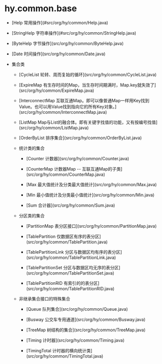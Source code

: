 # hy.common.base



<ul>
    <li><p>[Help 常用操作](#src/org/hy/common/Help.java)</p></li>
    <li><p>[StringHelp 字符串操作](#src/org/hy/common/StringHelp.java)</p></li>
    <li><p>[ByteHelp 字节操作](src/org/hy/common/ByteHelp.java)</p></li>
    <li><p>[Date 时间操作](src/org/hy/common/Date.java)</p></li>
    <li><p>集合类</p></li>
    <ul>
        <li><p>[CycleList 轮转、周而复始的循环](src/org/hy/common/CycleList.java)</p></li>
        <li><p>[ExpireMap 有生存时间的Map，当生存时间期满时，Map.key就失效了](src/org/hy/common/ExpireMap.java)</p></li>
        <li><p>[InterconnectMap 互联互通Map。即可以像普通Map一样用Key找到Value。也可以用Value找到指向它的所有Key对象。](src/org/hy/common/InterconnectMap.java)</p></li>
        <li><p>[ListMap Map与List的融合体。即有关键字找值的功能，又有按编号找值](src/org/hy/common/ListMap.java)</p></li>
        <li><p>[OrderByList 排序集合](src/org/hy/common/OrderByList.java)</p></li>
        <li><p>统计类的集合</p></li>
        <ul>
            <li><p>[Counter 计数器](src/org/hy/common/Counter.java)</p></li>
            <li><p>[CounterMap 计数器Map -- 互联互通Map的子类](src/org/hy/common/CounterMap.java)</p></li>
            <li><p>[Max 最大值统计及分类最大值统计](src/org/hy/common/Max.java)</p></li>
            <li><p>[Min 最小值统计及分类最小值统计](src/org/hy/common/Min.java)</p></li>
            <li><p>[Sum 合计器](src/org/hy/common/Sum.java)</p></li>
        </ul>
        <li><p>分区类的集合</p></li>
        <ul>
            <li><p>[PartitionMap 表分区接口](src/org/hy/common/PartitionMap.java)</p></li>
            <li><p>[TablePartition 仅数据区有序的表分区](src/org/hy/common/TablePartition.java)</p></li>
            <li><p>[TablePartitionLink 分区与数据区均有序的表分区](src/org/hy/common/TablePartitionLink.java)</p></li>
            <li><p>[TablePartitionSet 分区与数据区均无序的表分区](src/org/hy/common/TablePartitionSet.java)</p></li>
            <li><p>[TablePartitionRID 有索引的的表分区](src/org/hy/common/TablePartitionRID.java)</p></li>
        </ul>
        <li><p>非继承集合接口的特殊集合</p></li>
        <ul>
            <li><p>[Queue 队列集合](src/org/hy/common/Queue.java)</p></li>
            <li><p>[Busway 公交车专用通道](src/org/hy/common/Busway.java)</p></li>
            <li><p>[TreeMap 树结构的集合](src/org/hy/common/TreeMap.java)</p></li>
            <li><p>[Timing 计时器](src/org/hy/common/Timing.java)</p></li>
            <li><p>[TimingTotal 计时器的横向统计类](src/org/hy/common/TimingTotal.java)</p></li>
        </ul>
    </ul>
</ul>